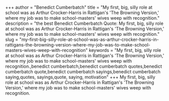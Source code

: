 +++
author = "Benedict Cumberbatch"
title = "My first, big, silly role at school was as Arthur Crocker-Harris in Rattigan's 'The Browning Version,' where my job was to make school-masters' wives weep with recognition."
description = "the best Benedict Cumberbatch Quote: My first, big, silly role at school was as Arthur Crocker-Harris in Rattigan's 'The Browning Version,' where my job was to make school-masters' wives weep with recognition."
slug = "my-first-big-silly-role-at-school-was-as-arthur-crocker-harris-in-rattigans-the-browning-version-where-my-job-was-to-make-school-masters-wives-weep-with-recognition"
keywords = "My first, big, silly role at school was as Arthur Crocker-Harris in Rattigan's 'The Browning Version,' where my job was to make school-masters' wives weep with recognition.,benedict cumberbatch,benedict cumberbatch quotes,benedict cumberbatch quote,benedict cumberbatch sayings,benedict cumberbatch saying,quotes, sayings,quote, saying, motivation"
+++
My first, big, silly role at school was as Arthur Crocker-Harris in Rattigan's 'The Browning Version,' where my job was to make school-masters' wives weep with recognition.
